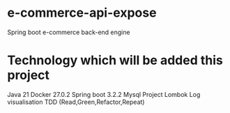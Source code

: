 # e-commerce-api-expose
Spring boot e-commerce back-end engine

# Technology which will be added this project
Java 21
Docker 27.0.2
Spring boot 3.2.2
Mysql
Project Lombok
Log visualisation
TDD (Read,Green,Refactor,Repeat)
 


